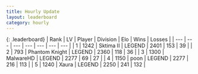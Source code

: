 ```yaml
---
title: Hourly Update
layout: leaderboard
category: hourly
---
```


{: .leaderboard}
| Rank | LV | Player | Division | Elo | Wins | Losses |
| --- | --- | --- | --- | --- | --- | --- |
| <span data-change="0">1</span> | 1242 | <span title="ID: 402846">Sktima II</span> | LEGEND | <span data-change="0">2401</span> | <span data-change="0">153</span> | <span data-change="0">39</span> |
| <span data-change="0">2</span> | 793 | <span title="ID: 742939">Phantom Knight</span> | LEGEND | <span data-change="0">2360</span> | <span data-change="0">118</span> | <span data-change="0">36</span> |
| <span data-change="1">3</span> | 1300 | <span title="ID: 261794">MalwareHD</span> | LEGEND | <span data-change="4">2277</span> | <span data-change="1">69</span> | <span data-change="0">27</span> |
| <span data-change="-1">4</span> | 1150 | <span title="ID: 540690">poon</span> | LEGEND | <span data-change="0">2277</span> | <span data-change="0">216</span> | <span data-change="0">113</span> |
| <span data-change="0">5</span> | 1240 | <span title="ID: 200908">Xaura</span> | LEGEND | <span data-change="0">2250</span> | <span data-change="0">241</span> | <span data-change="0">132</span> |